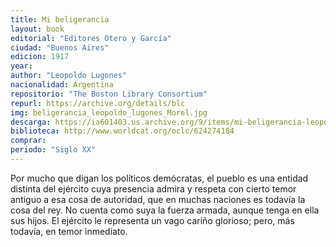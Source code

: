 ```yaml
---
title: Mi beligerancia
layout: book
editorial: "Editores Otero y García"
ciudad: "Buenos Aires"
edicion: 1917
year:
author: "Leopoldo Lugones"
nacionalidad: Argentina
repositorio: "The Boston Library Consortium"
repurl: https://archive.org/details/blc
img: beligerancia_leopoldo_lugones_Morel.jpg
descarga: https://ia601403.us.archive.org/9/items/mi-beligerancia-leopoldo-lugones/Mi%20beligerancia%20-%20Leopoldo%20Lugones.pdf
biblioteca: http://www.worldcat.org/oclc/624274184
comprar: 
periodo: "Siglo XX"
---
```

 

Por mucho que digan los políticos demócratas, el pueblo es una entidad distinta del ejército cuya presencia admira y respeta con cierto temor antiguo a esa cosa de autoridad, que en muchas naciones es todavía la cosa del rey. No cuenta como suya la fuerza armada, aunque tenga en ella sus hijos. El ejército le representa un vago cariño glorioso; pero, más todavía, en temor inmediato.
